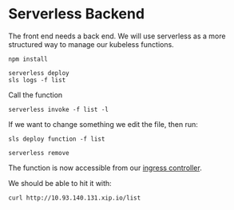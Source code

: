 # Serverless Backend

The front end needs a back end.  We will use serverless as a more structured way to manage our kubeless functions. 

```
npm install
```

```
serverless deploy
sls logs -f list
```

Call the function
```
serverless invoke -f list -l
```
If we want to change something we edit the file, then run:

```
sls deploy function -f list
```


```
serverless remove
```

The function is now accessible from our [ingress controller](https://kubernetes.io/docs/concepts/services-networking/ingress/).

We should be able to hit it with: 

```
curl http://10.93.140.131.xip.io/list
```

